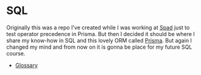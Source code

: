 # SQL

Originally this was a repo I've created while I was working at [Spad](https://www.linkedin.com/company/spadcompany/) just to test operator precedence in Prisma. But then I decided it should be where I share my know-how in SQL and this lovely ORM called [Prisma](https://www.prisma.io/). But again I changed my mind and from now on it is gonna be place for my future SQL course.

- [Glossary](./docs/glossary.md)
